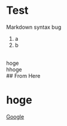 # Test
Markdown syntax bug
1. a
2. b 
<br>
hoge<br>
hhoge<br>
## From Here

# hoge

[Google](https://google.com)
